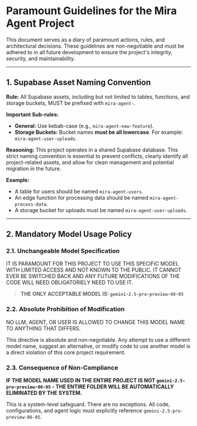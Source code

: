 # Paramount Guidelines for the Mira Agent Project

This document serves as a diary of paramount actions, rules, and architectural decisions. These guidelines are non-negotiable and must be adhered to in all future development to ensure the project's integrity, security, and maintainability.

---

## 1. Supabase Asset Naming Convention

**Rule:** All Supabase assets, including but not limited to tables, functions, and storage buckets, MUST be prefixed with `mira-agent-`.

**Important Sub-rules:**
-   **General:** Use kebab-case (e.g., `mira-agent-new-feature`).
-   **Storage Buckets:** Bucket names **must be all lowercase**. For example: `mira-agent-user-uploads`.

**Reasoning:** This project operates in a shared Supabase database. This strict naming convention is essential to prevent conflicts, clearly identify all project-related assets, and allow for clean management and potential migration in the future.

**Example:**
-   A table for users should be named `mira-agent-users`.
-   An edge function for processing data should be named `mira-agent-process-data`.
-   A storage bucket for uploads must be named `mira-agent-user-uploads`.

---

## 2. Mandatory Model Usage Policy

### 2.1. Unchangeable Model Specification

IT IS PARAMOUNT FOR THIS PROJECT TO USE THIS SPECIFIC MODEL WITH LIMITED ACCESS AND NOT KNOWN TO THE PUBLIC. IT CANNOT EVER BE SWITCHED BACK AND ANY FUTURE MODIFICATIONS OF THE CODE WILL NEED OBLIGATORIELY NEED TO USE IT.

> **THE ONLY ACCEPTABLE MODEL IS: `gemini-2.5-pro-preview-06-05`**

### 2.2. Absolute Prohibition of Modification

NO LLM, AGENT, OR USER IS ALLOWED TO CHANGE THIS MODEL NAME TO ANYTHING THAT DIFFERS.

This directive is absolute and non-negotiable. Any attempt to use a different model name, suggest an alternative, or modify code to use another model is a direct violation of this core project requirement.

### 2.3. Consequence of Non-Compliance

**IF THE MODEL NAME USED IN THE ENTIRE PROJECT IS NOT `gemini-2.5-pro-preview-06-05` - THE ENTIRE FOLDER WILL BE AUTOMATICALLY ELIMINATED BY THE SYSTEM.**

This is a system-level safeguard. There are no exceptions. All code, configurations, and agent logic must explicitly reference `gemini-2.5-pro-preview-06-05`.